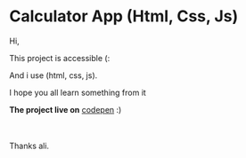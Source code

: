 # Calculator App (Html, Css, Js)
Hi, 

This project is accessible (:

And i use (html, css, js).

I hope you all learn something from it

**The project live on** [codepen](https://codepen.io/Ali-Majed/pen/MWvWRWx) :)

<br>
<br>
Thanks ali.
